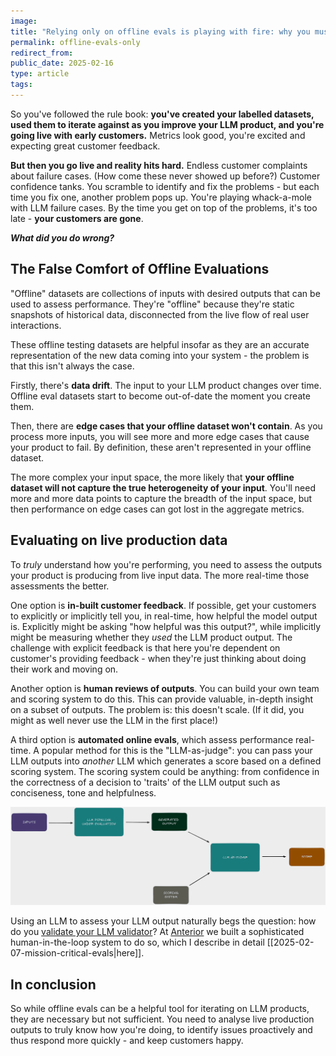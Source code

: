 ```yaml
---
image: 
title: "Relying only on offline evals is playing with fire: why you must evaluate on live production data"
permalink: offline-evals-only
redirect_from: 
public_date: 2025-02-16
type: article
tags:
---
```


So you've followed the rule book: **you've created your labelled datasets, used them to iterate against as you improve your LLM product, and you're going live with early customers.** Metrics look good, you're excited and expecting great customer feedback.

**But then you go live and reality hits hard.** Endless customer complaints about failure cases. (How come these never showed up before?) Customer confidence tanks. You scramble to identify and fix the problems - but each time you fix one, another problem pops up. You're playing whack-a-mole with LLM failure cases. By the time you get on top of the problems, it's too late - **your customers are gone**.

***What did you do wrong?*** 


## The False Comfort of Offline Evaluations

"Offline" datasets are collections of inputs with desired outputs that can be used to assess performance. They're "offline" because they're static snapshots of historical data, disconnected from the live flow of real user interactions. 

These offline testing datasets are helpful insofar as they are an accurate representation of the new data coming into your system - the problem is that this isn't always the case.

Firstly, there's **data drift**. The input to your LLM product changes over time. Offline eval datasets start to become out-of-date the moment you create them.

Then, there are **edge cases that your offline dataset won't contain**. As you process more inputs, you will see more and more edge cases that cause your product to fail. By definition, these aren't represented in your offline dataset.

The more complex your input space, the more likely that **your offline dataset will not capture the true heterogeneity of your input**. You'll need more and more data points to capture the breadth of the input space, but then performance on edge cases can got lost in the aggregate metrics.


## Evaluating on live production data

To *truly* understand how you're performing, you need to assess the outputs your product is producing from live input data. The more real-time those assessments the better.

One option is **in-built customer feedback**. If possible, get your customers to explicitly or implicitly tell you, in real-time, how helpful the model output is. Explicitly might be asking "how helpful was this output?", while implicitly might be measuring whether they *used* the LLM product output. The challenge with explicit feedback is that here you're dependent on customer's providing feedback - when they're just thinking about doing their work and moving on.

Another option is **human reviews of outputs**. You can build your own team and scoring system to do this. This can provide valuable, in-depth insight on a subset of outputs. The problem is: this doesn't scale. (If it did, you might as well never use the LLM in the first place!)

A third option is **automated online evals**, which assess performance real-time. A popular method for this is the "LLM-as-judge": you can pass your LLM outputs into *another* LLM which generates a score based on a defined scoring system. The scoring system could be anything: from confidence in the correctness of a decision to 'traits' of the LLM output such as conciseness, tone and helpfulness. 

![](/assets/images/article-images/llm-as-judge-pipeline.png)

Using an LLM to assess your LLM output naturally begs the question: how do you [validate your LLM validator](https://arxiv.org/abs/2404.12272)? At [Anterior](https://anterior.com/) we built a sophisticated human-in-the-loop system to do so, which I describe in detail [[2025-02-07-mission-critical-evals|here]].


## In conclusion

So while offline evals can be a helpful tool for iterating on LLM products, they are necessary but not sufficient. You need to analyse live production outputs to truly know how you're doing, to identify issues proactively and thus respond more quickly - and keep customers happy.
